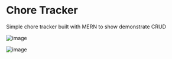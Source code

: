 <h1>Chore Tracker</h1>

Simple chore tracker built with MERN to show demonstrate CRUD

![image](https://github.com/RBoyens/Chore-Tracker/assets/142549228/c9883a56-6667-4e1e-b0b8-378c5e790dba)

![image](https://github.com/RBoyens/Chore-Tracker/assets/142549228/5345489d-8e29-4bda-8497-a7bfff75117b)


